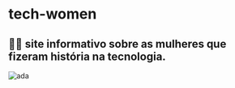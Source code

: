 # tech-women



## 👩‍💻 site informativo sobre as mulheres que fizeram história na tecnologia.

![ada](https://user-images.githubusercontent.com/61359076/159389825-87bc8a4d-01b9-458f-a4e6-090ac892d5e1.gif)

